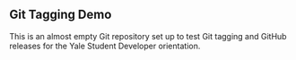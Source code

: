 ## Git Tagging Demo
This is an almost empty Git repository set up to test Git tagging and GitHub
releases for the Yale Student Developer orientation.
